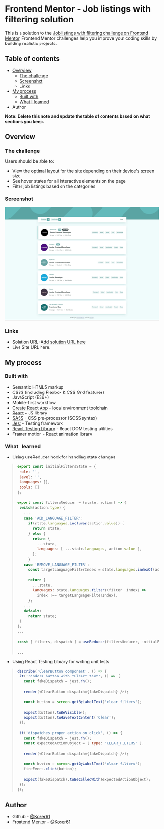 # Frontend Mentor - Job listings with filtering solution

This is a solution to the [Job listings with filtering challenge on Frontend Mentor](https://www.frontendmentor.io/challenges/job-listings-with-filtering-ivstIPCt). Frontend Mentor challenges help you improve your coding skills by building realistic projects. 

## Table of contents

- [Overview](#overview)
  - [The challenge](#the-challenge)
  - [Screenshot](#screenshot)
  - [Links](#links)
- [My process](#my-process)
  - [Built with](#built-with)
  - [What I learned](#what-i-learned)
- [Author](#author)

**Note: Delete this note and update the table of contents based on what sections you keep.**

## Overview

### The challenge

Users should be able to:

- View the optimal layout for the site depending on their device's screen size
- See hover states for all interactive elements on the page
- Filter job listings based on the categories

### Screenshot

![Screenshot](./screenshot.jpg)

### Links

- Solution URL: [Add solution URL here](https://your-solution-url.com)
- Live Site URL [here](https://helpful-starship-6b6a1e.netlify.app/).

## My process

### Built with

- Semantic HTML5 markup
- CSS3 (including Flexbox & CSS Grid features)
- JavaScript (ES6+)
- Mobile-first workflow
- [Create React App](https://reactjs.org/) - local environment toolchain
- [React](https://reactjs.org/) - JS library
- [SASS](https://sass-lang.com/) - CSS pre-processor (SCSS syntax)
- [Jest](https://jestjs.io/) - Testing framework
- [React Testing Library](https://testing-library.com/docs/react-testing-library/intro/) - React DOM testing utilities
- [Framer motion](https://www.framer.com/motion/) - React animation library

### What I learned

- Using useReducer hook for handling state changes

>```js
>export const initialFiltersState = {
>  role: '',
>  level: '',
>  languages: [],
>  tools: []
>};
>
>export const filtersReducer = (state, action) => {
>  switch(action.type) {
>    ...
>    case 'ADD_LANGUAGE_FILTER':
>      if(state.languages.includes(action.value)) {
>        return state;
>      } else {
>        return {
>          ...state,
>          languages: [ ...state.languages, action.value ],
>        };
>      }
>    case 'REMOVE_LANGUAGE_FILTER':
>      const targetLanguageFilterIndex = state.languages.indexOf(action.value);
>
>      return {
>        ...state,
>        languages: state.languages.filter((filter, index) =>
>          index !== targetLanguageFilterIndex),
>      };
>    ...
>    default:
>      return state;
>  }
>};
>...
>
>const [ filters, dispatch ] = useReducer(filtersReducer, initialFiltersState);
>
>...
>```

- Using React Testing Library for writing unit tests

>```js
>describe('ClearButton component', () => {
>  it('renders button with "Clear" text', () => {
>    const fakeDispatch = jest.fn();
>
>    render(<ClearButton dispatch={fakeDispatch} />);
>
>    const button = screen.getByLabelText('clear filters');
>
>    expect(button).toBeVisible();
>    expect(button).toHaveTextContent('Clear');
>  });
>
>  it('dispatches proper action on click', () => {
>    const fakeDispatch = jest.fn();
>    const expectedActionObject = { type: 'CLEAR_FILTERS' };
>
>    render(<ClearButton dispatch={fakeDispatch} />);
>
>    const button = screen.getByLabelText('clear filters');
>    fireEvent.click(button);
>
>    expect(fakeDispatch).toBeCalledWith(expectedActionObject);
>  });
>});
>```

## Author

- Github - [@Koser61](https://github.com/Koser61)
- Frontend Mentor - [@Koser61](https://www.frontendmentor.io/profile/Koser61)
